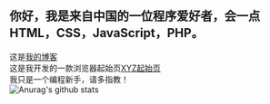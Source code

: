 ## 你好，我是来自中国的一位程序爱好者，会一点HTML，CSS，JavaScript，PHP。
这是[我的博客](https://xn--wnu286bc9czuf.rth7.com/)  
这是我开发的一款浏览器起始页[XYZ起始页](http://xyz.freeee.ml/)   
我只是一个编程新手，请多指教！  
![Anurag's github stats](https://github-readme-stats.vercel.app/api?username=XYZscratcher)
